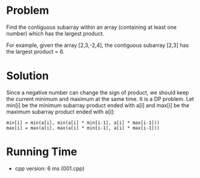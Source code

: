 # Problem

Find the contiguous subarray within an array (containing at least one number) which has the largest product.

For example, given the array [2,3,-2,4],
the contiguous subarray [2,3] has the largest product = 6.

# Solution

Since a negative number can change the sign of product, we should keep the current minimum and maximum at the same time. It is a DP problem. Let min[i] be the minimum subarray product ended with a[i] and max[i] be the maximum subarray product ended with a[i]:

```
min[i] = min(a[i], min(a[i] * min[i-1], a[i] * max[i-1]))
max[i] = max(a[i], max(a[i] * min[i-1], a[i] * max[i-1]))
```

# Running Time

- cpp version: 6 ms (001.cpp)
